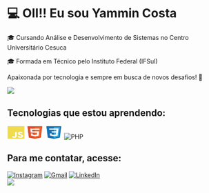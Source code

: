 

<body>
  <div class="container">
    <div class="profile">
      <h1>💻 OII!! Eu sou Yammin Costa</h1>
      <p>🎓 Cursando Análise e Desenvolvimento de Sistemas no Centro Universitário Cesuca</p>
      <p>🎓 Formada em Técnico pelo Instituto Federal (IFSul)</p>
      <p>Apaixonada por tecnologia e sempre em busca de novos desafios! 🚀</p>
    </div>
    <div class="github-stats">
      <a href="https://github.com/YasminAssisCosta">
        <img src="https://github-readme-stats.vercel.app/api/top-langs/?username=YasminAssisCosta&layout=compact&langs_count=5&theme=dracula"/>
      </a>
    </div>
  </div>

  <div class="technologies">
    <h2>Tecnologias que estou aprendendo:</h2>
    <img src="https://raw.githubusercontent.com/devicons/devicon/master/icons/javascript/javascript-plain.svg" height="30" width="40" alt="Javascript">
    <img src="https://raw.githubusercontent.com/devicons/devicon/master/icons/html5/html5-original.svg" height="30" width="40" alt="HTML">
    <img src="https://raw.githubusercontent.com/devicons/devicon/master/icons/css3/css3-original.svg" height="30" width="40" alt="CSS">
    <img src="https://cdn.jsdelivr.net/gh/devicons/devicon/icons/php/php-original.svg" height="30" width="40" alt="PHP">
  </div>

  <div class="contact">
    <h2>Para me contatar, acesse:</h2>
    <a href="https://www.instagram.com/yasmi_assis/" target="_blank"><img src="https://img.shields.io/badge/-Instagram-%23E4405F?style=for-the-badge&logo=instagram&logoColor=white" alt="Instagram"></a>
    <a href="mailto:assisyasmin593@gmail.com"><img src="https://img.shields.io/badge/-Gmail-%23333?style=for-the-badge&logo=gmail&logoColor=white" alt="Gmail"></a>
    <a href="https://www.linkedin.com/in/yasmin-assis-47072920a/" target="_blank"><img src="https://img.shields.io/badge/-LinkedIn-%230077B5?style=for-the-badge&logo=linkedin&logoColor=white" alt="LinkedIn"></a>
  </div>


 <picture>
  <source media="(prefers-color-scheme: dark)" srcset="https://raw.githubusercontent.com/YasminAssisCosta/YasminAssisCosta/output/github-contribution-grid-snake-dark.svg">
  <source media="(prefers-color-scheme: light)" srcset="https://raw.githubusercontent.com/YasminAssisCosta/YasminAssisCosta/output/github-contribution-grid-snake.svg">
  <img  src="https://raw.githubusercontent.com/YasminAssisCosta/YasminAssisCosta/output/github-contribution-grid-snake.svg">
</picture>
